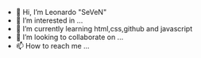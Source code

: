 - 👋 Hi, I’m Leonardo "SeVeN"
- 👀 I’m interested in ...
- 🌱 I’m currently learning html,css,github and javascript
- 💞️ I’m looking to collaborate on ...
- 📫 How to reach me ...

<!---
OPCSeven/OPCSeven is a ✨ special ✨ repository because its `README.md` (this file) appears on your GitHub profile.
You can click the Preview link to take a look at your changes.
--->
